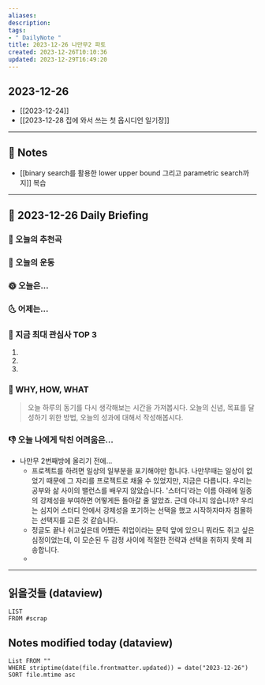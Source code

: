 ```yaml
---
aliases: 
description:
tags:
- " DailyNote "
title: 2023-12-26 나만무2 파토
created: 2023-12-26T10:10:36
updated: 2023-12-29T16:49:20
---
```


## 2023-12-26

- [[2023-12-24]] 
- [[2023-12-28 집에 와서 쓰는 첫 옵시디언 일기장]]

---

## 📝 Notes

- [[binary search를 활용한 lower upper bound 그리고 parametric search까지]] 복습


---

## 📅 2023-12-26 Daily Briefing

### 🎵 오늘의 추천곡

### 🏃 오늘의 운동

### 🌞 오늘은...

### 🌜 어제는...

### 🧠 지금 최대 관심사 TOP 3

1. 
2. 
3. 

### 🚀 WHY, HOW, WHAT

> 오늘 하루의 동기를 다시 생각해보는 시간을 가져봅시다. 오늘의 신념, 목표를 달성하기 위한 방법, 오늘의 성과에 대해서 작성해봅시다.

### 👎 오늘 나에게 닥친 어려움은...

- 나만무 2번째방에 올리기 전에...
	- 프로젝트를 하려면 일상의 일부분을 포기해야만 합니다. 나만무때는 일상이 없었기 때문에 그 자리를 프로젝트로 채울 수 있었지만, 지금은 다릅니다. 우리는 공부와 삶 사이의 밸런스를 배우지 않았습니다. '스터디'라는 이름 아래에 일종의 강제성을 부여하면 어떻게든 돌아갈 줄 알았죠. 근데 아니지 않습니까? 우리는 심지어 스터디 안에서 강제성을 포기하는 선택을 했고 시작하자마자 침몰하는 선택지를 고른 것 같습니다.
	- 정글도 끝나 쉬고싶은데 어쨌든 취업이라는 문턱 앞에 있으니 뭐라도 쥐고 싶은 심정이었는데, 이 모순된 두 감정 사이에 적절한 전략과 선택을 취하지 못해 죄송합니다.
	- 

---

## 읽을것들 (dataview)

```dataview
LIST
FROM #scrap
```

## Notes modified today (dataview)

```dataview
List FROM "" 
WHERE striptime(date(file.frontmatter.updated)) = date("2023-12-26") 
SORT file.mtime asc
```
